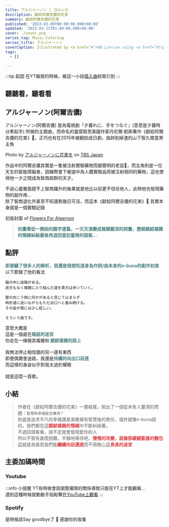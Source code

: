 ```yaml
---
title: アルジャーノン | ヨルシカ 
description: 獻給阿爾吉儂的花束
summary: 獻給阿爾吉儂的花束
published: '2023-03-09T00:00:00.000+08:00'
updated: '2023-03-11T01:00:00.000+08:00'
cover: ./cover.png
series_tag: Music-Coloring
series_title: アルジャーノン
coverCaption: Illustrated by <a href="#">RB Lin</a> using <a href="https://procreate.com/" target="_blank">Procreate</a>
tags:
  - []
  
---
```


<script lang="ts">
  import Youtube from '$lib/components/youtube.svelte'
  import Custom from '$custom/custom.svelte'
  import Spotify from '$lib/components/spotify.svelte'
  import Folder from '$lib/components/folder.svelte'

  let configFolder = [
    { name: 'QWER.config.js', icon: 'i-vscode-icons-file-type-typescript-official' },
    { name: 'site.ts', icon: 'i-bxs-file-js' }
  ]
</script>


:::tip 起因
在YT蝦晃的時候，被這一小段[插入曲](https://www.youtube.com/watch?v=gidpDOWNLpI)給吸引到
:::
## 聽聽看，聽看看
<Youtube id="dMGhEiYRoZE"/>

## アルジャーノン(阿爾吉儂)
アルジャーノン(阿爾吉儂) 是為電視劇『夕暮れに、手をつなぐ』(意思是夕暮時分牽起手) 所做的主題曲，而命名的靈感取至美國作家丹尼爾·凱斯著作《獻給阿爾吉儂的花束》🌻，正巧也有在2015年被翻拍成日劇，由帥到掉渣的山下智久擔當男主角<br/>

<ImgZoom src="/music_coloring/algernon/algernon.jpg" alt="Example1" class="h-full object-cover" width="550" height="309">
Photo by <a href="https://www.tbs.co.jp/algernon2015/" target="_blank">アルジャーノンに花束を</a> on <a href="https://www.tbs.co.jp/" target="_blank">TBS Japan</a>
</ImgZoom>

作品中的阿爾吉儂其實是一隻被注射實驗藥物而變聰明的老鼠🐁，而主角則是一位天生的智能障礙者，因緣際會下被選中為人體實驗品而被注射相同的藥物，這也使得他一夕之間成為智商超群的天才。<br/>

不過心靈層面趕不上智商躍升的後果就是他比以前更不信任他人，此時他也發現藥物的副作用...<br/>
除了智商退化外甚至不知還剩幾日可活，而這本《獻給阿爾吉儂的花束》🌻 其實本身就是一個實驗記錄<br/>

<ImgZoom src="/music_coloring/algernon/FlowersForAlgernon.jpg" alt="Example1" class="h-full object-cover" width="263" height="380">
初版封面  of <a href="https://zh.wikipedia.org/zh-tw/%E7%8D%BB%E7%B5%A6%E9%98%BF%E7%88%BE%E5%90%89%E5%84%82%E7%9A%84%E8%8A%B1%E6%9D%9F" target="_blank">Flowers For Algernon</a>
</ImgZoom>

> <b style="color:#4c8181">刻畫著從一開始的錯字連篇，一天天演變成複雜艱深的詞彙，歷經錯綜複雜的情緒糾結最後再退回當初童稚的語氣...</b>

## 點評
<b style="color:#4c8181">即便聽了很多人的解析，我還是很想知道身為作詞/曲本身的n-buna的創作初衷</b><br/>
以下節錄了他的看法<br/>

```
箱の中に迷路がある。
途方もなく複雑に入り組んだ道を貴方は歩いていく。

壁の向こう側に何かがあると信じて止まらず
時折道に迷いながらもただ出口へと進み続ける。
その姿が僕には少し眩しい。

そういう曲です。
```

意思大概是<br/>
這是一個處在<b style="color:#4c8181">箱庭的迷宮</b><br/>
你走在一條極其複雜和<b style="color:#4c8181"> 錯綜複雜的路上</b>
<br/><br/>
我無法停止相信牆的另一邊有東西<br/>
即便偶爾會迷路，我還是<b style="color:#4c8181">持續的向出口前進</b><br/>
而這樣的身姿似乎對我太過於耀眼<br/><br/>
就是這麼一首歌。<br/>

## 小結 
>作者在《獻給阿爾吉儂的花束》一書結尾，拋出了一個從未有人釐清的問題：`智慧與幸福能否兼得？`<br/>
到底是追求平凡的幸福還是承擔擁有智慧後的責任，或許就像n-buna說的，我們都在這<b style="color:#dd3e43">錯綜複雜的情緒</b>中不斷糾結著。<br/>
不過回頭看看，說不定就會發現愛你的人<br/>
所以不管有甚麼困難，平靜地等待吧，<b style="color:#dd3e43">慢慢的改變，就像那緩緩膨脹的麵包</b><br/>
這就是為甚麼我們能<b style="color:#dd3e43">繼續向前邁進</b>而不用擔心這<b style="color:#dd3e43">長長的迷宮</b><br/>

## 主委加碼時間
### Youtube
:::info 小提醒
YT有時候會因瀏覽權限的關係導致只能在YT上才能觀看...<br/>
遇到這種時候就動動手指點擊<u>在YouTube上觀看</u>
:::

<Youtube id="5v5CjaTDuOk"/>

### Spotify
<Spotify id="0L1E2JmrZk6QU9261PtJWQ"/>

是時候該Say goodbye了 👋 感謝你的收看